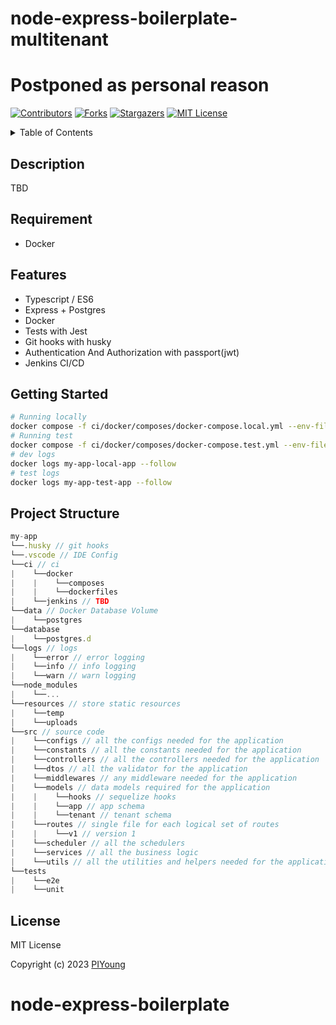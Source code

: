# node-express-boilerplate-multitenant

# Postponed as personal reason

[![Contributors][contributors-shield]][contributors-url]
[![Forks][forks-shield]][forks-url]
[![Stargazers][stars-shield]][stars-url]
[![MIT License][license-shield]][license-url]

<!-- TABLE OF CONTENTS -->
<details>
  <summary>Table of Contents</summary>
  <ol>
    <li>
      <a href="#about-the-project">About The Project</a>
      <ul>
        <li><a href="#built-with">Built With</a></li>
      </ul>
    </li>
    <li>
      <a href="#getting-started">Getting Started</a>
      <ul>
        <li><a href="#prerequisites">Prerequisites</a></li>
        <li><a href="#installation">Installation</a></li>
      </ul>
    </li>
    <li><a href="#license">License</a></li>
  </ol>
</details>
  
## Description

TBD

## Requirement

- Docker

## Features

- Typescript / ES6
- Express + Postgres
- Docker
- Tests with Jest
- Git hooks with husky
- Authentication And Authorization with passport(jwt)
- Jenkins CI/CD

## Getting Started

```sh
# Running locally
docker compose -f ci/docker/composes/docker-compose.local.yml --env-file .env.local up -d
# Running test
docker compose -f ci/docker/composes/docker-compose.test.yml --env-file .env.test up -d
# dev logs
docker logs my-app-local-app --follow
# test logs
docker logs my-app-test-app --follow
```

## Project Structure

```javascript
my-app
└──.husky // git hooks
└──.vscode // IDE Config
└──ci // ci
|    └──docker
|    |    └──composes
|    |    └──dockerfiles
|    └──jenkins // TBD
└──data // Docker Database Volume
|    └──postgres
└──database
|    └──postgres.d
└──logs // logs
|    └──error // error logging
|    └──info // info logging
|    └──warn // warn logging
└──node_modules
|    └──...
└──resources // store static resources
|    └──temp
|    └──uploads
└──src // source code
|    └──configs // all the configs needed for the application
|    └──constants // all the constants needed for the application
|    └──controllers // all the controllers needed for the application
|    └──dtos // all the validator for the application
|    └──middlewares // any middleware needed for the application
|    └──models // data models required for the application
|    |    └──hooks // sequelize hooks
|    |    └──app // app schema
|    |    └──tenant // tenant schema
|    └──routes // single file for each logical set of routes
|    |    └──v1 // version 1
|    └──scheduler // all the schedulers
|    └──services // all the business logic
|    └──utils // all the utilities and helpers needed for the application
└──tests
|    └──e2e
|    └──unit
```

## License

MIT License

Copyright (c) 2023 [PIYoung](https://github.com/PIYoung)

[contributors-shield]: https://img.shields.io/github/contributors/PIYoung/node-express-boilerplate-multitenant.svg?style=for-the-badge
[contributors-url]: https://github.com/PIYoung/node-express-boilerplate-multitenant/graphs/contributors
[forks-shield]: https://img.shields.io/github/forks/PIYoung/node-express-boilerplate-multitenant.svg?style=for-the-badge
[forks-url]: https://github.com/PIYoung/node-express-boilerplate-multitenant/network/members
[stars-shield]: https://img.shields.io/github/stars/PIYoung/node-express-boilerplate-multitenant.svg?style=for-the-badge
[stars-url]: https://github.com/PIYoung/node-express-boilerplate-multitenant/stargazers
[license-shield]: https://img.shields.io/github/license/PIYoung/node-express-boilerplate-multitenant.svg?style=for-the-badge
[license-url]: https://github.com/PIYoung/node-express-boilerplate-multitenant/blob/master/LICENSE.txt
# node-express-boilerplate
